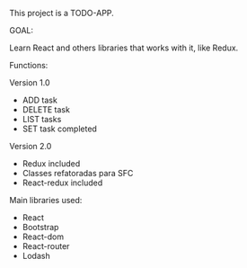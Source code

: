 This project is a TODO-APP.

GOAL:

Learn React and others libraries that works with it, like Redux.

Functions:

Version 1.0

- ADD task
- DELETE task
- LIST tasks
- SET task completed

Version 2.0

- Redux included
- Classes refatoradas para SFC
- React-redux included

Main libraries used:

- React
- Bootstrap
- React-dom
- React-router
- Lodash
